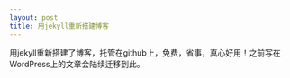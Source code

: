 ```yaml
---
layout: post
title: 用jekyll重新搭建博客
---
```


<div class="message">
  用jekyll重新搭建了博客，托管在github上，免费，省事，真心好用！之前写在WordPress上的文章会陆续迁移到此。
</div>
